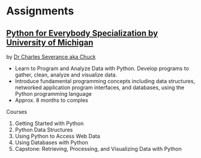 # Assignments

## [Python for Everybody Specialization by University of Michigan](https://www.py4e.com/)
by [Dr Charles Severance aka Chuck](https://www.dr-chuck.com/)

- Learn to Program and Analyze Data with Python. Develop programs to gather, clean, analyze and visualize data.
- Introduce fundamental programming concepts including data structures, networked application program interfaces, and databases, using the Python programming language
- Approx. 8 months to comples

Courses
1. Getting Started with Python
2. Python Data Structures
3. Using Python to Access Web Data
4. Using Databases with Python
5. Capstone: Retrieving, Processing, and Visualizing Data with Python
